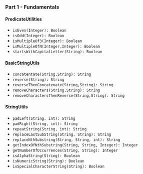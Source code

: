 ### Part 1 - Fundamentals

#### PredicateUtilities
* `isEven(Integer): Boolean`
* `isOdd(Integer): Boolean`
* `isMultipleOf3(Integer): Boolean`
* `isMultipleOfN(Integer,Integer): Boolean`
* `startsWithCapitalLetter(String): Boolean`

#### BasicStringUtils
* `concatentate(String,String): String`
* `reverse(String): String`
* `reverseThenConcatenate(String,String): String`
* `removeCharacters(String,String): String`
* `removeCharactersThenReverse(String,String): String`

#### StringUtils
* `padLeft(String, int): String`
* `padRight(String, int): String`
* `repeatString(String, int): String`
* `replaceLastSubString(String, String): String`
* `replaceNthSubstring(String, String, int): String`
* `getIndexOfNthSubstring(String, String, Integer): Integer`
* `getNumberOfOccurrences(String, String): Integer`
* `isAlphaString(String): Boolean`
* `isNumericString(String): Boolean`
* `isSpecialCharacterString(String): Boolean`

